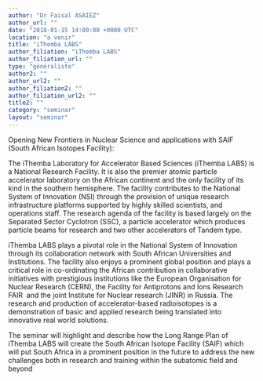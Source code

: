 ```yaml
---
author: "Dr Faisal ASAIEZ"
author_url: ""
date: "2018-01-15 14:00:00 +0000 UTC"
location: "a venir"
title: "iThemba LABS"
author_filiation: "iThemba LABS"
author_filiation_url: ""
type: "généraliste"
author2: ""
author_url2: ""
author_filiation2: ""
author_filiation_url2: ""
title2: ""
category: "seminar" 
layout: "seminar"
---
```

Opening New Frontiers in Nuclear Science and applications with SAIF (South African Isotopes Facility):

The iThemba Laboratory for Accelerator Based Sciences (iThemba LABS) is a National Research Facility. It is also the premier atomic particle accelerator laboratory on the African continent and the only facility of its kind in the southern hemisphere. The facility contributes to the National System of Innovation (NSI) through the provision of unique research infrastructure platforms supported by highly skilled scientists, and operations staff. The research agenda of the facility is based largely on the Separated Sector Cyclotron (SSC), a particle accelerator which produces particle beams for research and two other accelerators of Tandem type.

iThemba LABS plays a pivotal role in the National System of Innovation through its collaboration network with South African Universities and Institutions. The facility also enjoys a prominent global position and plays a critical role in co-ordinating the African contribution in collaborative initiatives with prestigious institutions like the European Organisation for Nuclear Research (CERN), the Facility for Antiprotons and Ions Research FAIR  and the joint Institute for Nuclear research (JINR) in Russia. The research and production of accelerator-based radioisotopes is a demonstration of basic and applied research being translated into innovative real world solutions.

The seminar will highlight and describe how the Long Range Plan of iThemba LABS will create the South African Isotope Facility (SAIF) which will put South Africa in a prominent position in the future to address the new challenges both in research and training within the subatomic field and beyond
